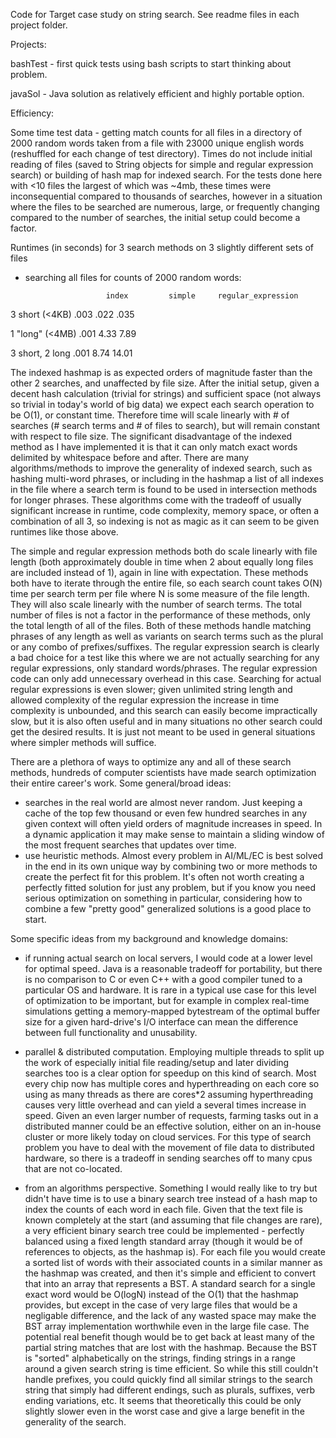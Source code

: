Code for Target case study on string search. See readme files in each project folder.

Projects:

  bashTest - first quick tests using bash scripts to start thinking about problem.

  javaSol - Java solution as relatively efficient and highly portable option.

Efficiency: 
  
  Some time test data - getting match counts for all files in a directory of 2000 random words taken from a file with 23000 unique english words (reshuffled for each change of test directory). Times do not include initial reading of files (saved to String objects for simple and regular expression search) or building of hash map for indexed search. For the tests done here with <10 files the largest of which was ~4mb, these times were inconsequential compared to thousands of searches, however in a situation where the files to be searched are numerous, large, or frequently changing compared to the number of searches, the initial setup could become a factor.

Runtimes (in seconds) for 3 search methods on 3 slightly different sets of files
- searching all files for counts of 2000 random words: 

             	      	index	      simple 	 regular_expression

3 short (<4KB)		.003	      .022	 .035

1 "long" (<4MB)		.001	      4.33	 7.89

3 short, 2 long		.001	      8.74	 14.01

The indexed hashmap is as expected orders of magnitude faster than the other 2 searches, and unaffected by file size. After the initial setup, given a decent hash calculation (trivial for strings) and sufficient space (not always so trivial in today's world of big data) we expect each search operation to be O(1), or constant time. Therefore time will scale linearly with # of searches (# search terms and # of files to search), but will remain constant with respect to file size.  The significant disadvantage of the indexed method as I have implemented it is that it can only match exact words delimited by whitespace before and after. There are many algorithms/methods to improve the generality of indexed search, such as hashing multi-word phrases, or including in the hashmap a list of all indexes in the file where a search term is found to be used in intersection methods for longer phrases. These algorithms come with the tradeoff of usually significant increase in runtime, code complexity, memory space, or often a combination of all 3, so indexing is not as magic as it can seem to be given runtimes like those above. 

The simple and regular expression methods both do scale linearly with file length (both approximately double in time when 2 about equally long files are included instead of 1), again in line with expectation. These methods both have to iterate through the entire file, so each search count takes O(N) time per search term per file where N is some measure of the file length. They will also scale linearly with the number of search terms. The total number of files is not a factor in the performance of these methods, only the total length of all of the files. Both of these methods handle matching phrases of any length as well as variants on search terms such as the plural or any combo of prefixes/suffixes. The regular expression search is clearly a bad choice for a test like this where we are not actually searching for any regular expressions, only standard words/phrases. The regular expression code can only add unnecessary overhead in this case. Searching for actual regular expressions is even slower;  given unlimited string length and allowed complexity of the regular expression the increase in time complexity is unbounded, and this search can easily become impractically slow, but it is also often useful and in many situations no other search could get the desired results. It is just not meant to be used in general situations where simpler methods will suffice.

There are a plethora of ways to optimize any and all of these search methods, hundreds of computer scientists have made search optimization their entire career's work. 
Some general/broad ideas:
- searches in the real world are almost never random. Just keeping a cache of the top few thousand or even few hundred searches in any given context will often yield orders of magnitude increases in speed. In a dynamic application it may make sense to maintain a sliding window of the most frequent searches that updates over time.
- use heuristic methods. Almost every problem in AI/ML/EC is best solved in the end in its own unique way by combining two or more methods to create the perfect fit for this problem. It's often not worth creating a perfectly fitted solution for just any problem, but if you know you need serious optimization on something in particular, considering how to combine a few "pretty good" generalized solutions is a good place to start.
 

Some specific ideas from my background and knowledge domains:
- if running actual search on local servers, I would code at a lower level for optimal speed. Java is a reasonable tradeoff for portability, but there is no comparison to C or even C++ with a good compiler tuned to a particular OS and hardware. It is rare in a typical use case for this level of optimization to be important, but for example in complex real-time simulations getting a memory-mapped bytestream of the optimal buffer size for a given hard-drive's I/O interface can mean the difference between full functionality and unusability.

- parallel & distributed computation. Employing multiple threads to split up the work of especially initial file reading/setup and later dividing searches too is a clear option for speedup on this kind of search. Most every chip now has multiple cores and hyperthreading on each core so using as many threads as there are cores*2 assuming hyperthreading causes very little overhead and can yield a several times increase in speed. Given an even larger number of requests, farming tasks out in a distributed manner could be an effective solution, either on an in-house cluster or more likely today on cloud services. For this type of search problem you have to deal with the movement of file data to distributed hardware, so there is a tradeoff in sending searches off to many cpus that are not co-located.

- from an algorithms perspective. Something I would really like to try but didn't have time is to use a binary search tree instead of a hash map to index the counts of each word in each file. Given that the text file is known completely at the start (and assuming that file changes are rare), a very efficient binary search tree could be implemented - perfectly balanced using a fixed length standard array (though it would be of references to objects, as the hashmap is). For each file you would create a sorted list of words with their associated counts in a similar manner as the hashmap was created, and then it's simple and efficient to convert that into an array that represents a BST. A standard search for a single exact word would be O(logN) instead of the O(1) that the hashmap provides, but except in the case of very large files that would be a negligable difference, and the lack of any wasted space may make the BST array implementation worthwhile even in the large file case.  The potential real benefit though would be to get back at least many of the partial string matches that are lost with the hashmap. Because the BST is "sorted" alphabetically on the strings, finding strings in a range around a given search string is time efficient. So while this still couldn't handle prefixes, you could quickly find all similar strings to the search string that simply had different endings, such as plurals, suffixes, verb ending variations, etc. It seems that theoretically this could be only slightly slower even in the worst case and give a large benefit in the generality of the search.  

 


